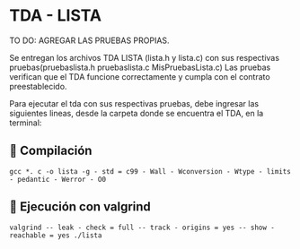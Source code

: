 # TDA - LISTA

TO DO: AGREGAR LAS PRUEBAS PROPIAS.

Se entregan los archivos TDA LISTA (lista.h y lista.c) con sus respectivas pruebas(pruebaslista.h pruebaslista.c MisPruebasLista.c)
Las pruebas verifican que el TDA funcione correctamente y cumpla con el contrato preestablecido.

Para ejecutar el tda con sus respectivas pruebas, debe ingresar las siguientes lineas, desde la carpeta donde se encuentra el TDA, en la terminal:

## :pushpin: Compilación
```
gcc *. c -o lista -g - std = c99 - Wall - Wconversion - Wtype - limits - pedantic - Werror - O0
```
## :pushpin: Ejecución con valgrind
```
valgrind -- leak - check = full -- track - origins = yes -- show - reachable = yes ./lista
```
